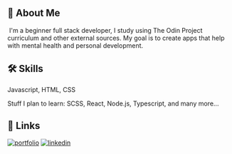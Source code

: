
## 🚀 About Me
&nbsp;I'm a beginner full stack developer, I study using The Odin Project curriculum and other external sources. My goal is to create apps that help with mental health and personal development.






## 🛠 Skills
Javascript, HTML, CSS

Stuff I plan to learn: SCSS, React, Node.js, Typescript, and many more...





## 🔗 Links
[![portfolio](https://img.shields.io/badge/my_portfolio-000?style=for-the-badge&logo=ko-fi&logoColor=white)](https://erratinsilentio.github.io/blog/)
[![linkedin](https://img.shields.io/badge/linkedin-0A66C2?style=for-the-badge&logo=linkedin&logoColor=white)](https://www.linkedin.com/notifications/)


